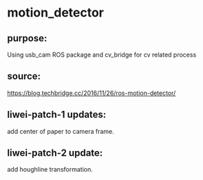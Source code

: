 # motion_detector
## purpose:
Using usb_cam ROS package and cv_bridge for cv related process

## source:
https://blog.techbridge.cc/2016/11/26/ros-motion-detector/

## liwei-patch-1 updates:
add center of paper to camera frame.

## liwei-patch-2 update:
add houghline transformation.
